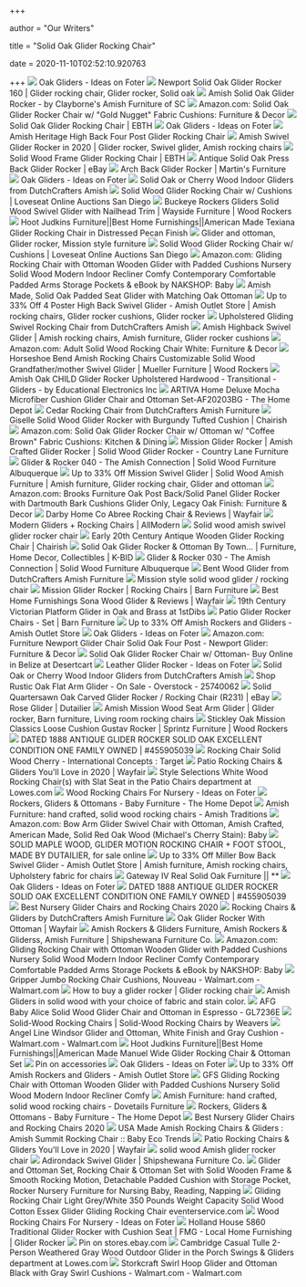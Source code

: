 +++
        
author = "Our Writers"
        
title = "Solid Oak Glider Rocking Chair"
        
date = 2020-11-10T02:52:10.920763
        
+++
[ ![](https://foter.com/photos/379/oak-gliders.jpg?s=ts3)](https://foter.com/photos/379/oak-gliders.jpg?s=ts3) Oak Gliders - Ideas on Foter
[ ![](https://i.pinimg.com/originals/fe/82/13/fe821346353aa7461775166322b25ee3.jpg)](https://i.pinimg.com/originals/fe/82/13/fe821346353aa7461775166322b25ee3.jpg) Newport Solid Oak Glider Rocker 160 | Glider rocking chair, Glider rocker, Solid  oak
[ ![](http://www.claybornesamishfurniture.com/assets/images/oak_glider.jpg)](http://www.claybornesamishfurniture.com/assets/images/oak_glider.jpg) Amish Solid Oak Glider Rocker - by Clayborne's Amish Furniture of SC
[ ![](https://images-na.ssl-images-amazon.com/images/I/A1y4lL0wphL._AC_SL1500_.jpg)](https://images-na.ssl-images-amazon.com/images/I/A1y4lL0wphL._AC_SL1500_.jpg) Amazon.com: Solid Oak Glider Rocker Chair w/ "Gold Nugget" Fabric Cushions:  Furniture & Decor
[ ![](https://ebth-com-production.imgix.net/2015/06/08/18/37/19/236/IMG_1698.JPG?ixlib=rb-3.1.0&w=880&h=880&fit=crop&crop=&auto=format)](https://ebth-com-production.imgix.net/2015/06/08/18/37/19/236/IMG_1698.JPG?ixlib=rb-3.1.0&w=880&h=880&fit=crop&crop=&auto=format) Solid Oak Glider Rocking Chair | EBTH
[ ![](https://foter.com/photos/379/oak-gliders-3.jpg?s=ts3)](https://foter.com/photos/379/oak-gliders-3.jpg?s=ts3) Oak Gliders - Ideas on Foter
[ ![](http://www.mennonite-furniture-studios.com/images/image_thumb_large/O3890GU-High-Back-Four-Post-Glider-Large.jpg)](http://www.mennonite-furniture-studios.com/images/image_thumb_large/O3890GU-High-Back-Four-Post-Glider-Large.jpg) Amish Heritage High Back Four Post Glider Rocking Chair
[ ![](https://i.pinimg.com/474x/de/0e/bb/de0ebb4dd656ec4f3fc3752b2c39478e.jpg)](https://i.pinimg.com/474x/de/0e/bb/de0ebb4dd656ec4f3fc3752b2c39478e.jpg) Amish Swivel Glider Rocker in 2020 | Glider rocker, Swivel glider, Amish rocking  chairs
[ ![](https://ebth-com-production.imgix.net/2017/11/30/19/12/23/ee1faf61-cc0e-4624-a3a9-278aeceaf4c0/IMG_6319.jpg?ixlib=rb-3.1.0&w=880&h=880&fit=crop&crop=&auto=format)](https://ebth-com-production.imgix.net/2017/11/30/19/12/23/ee1faf61-cc0e-4624-a3a9-278aeceaf4c0/IMG_6319.jpg?ixlib=rb-3.1.0&w=880&h=880&fit=crop&crop=&auto=format) Solid Wood Frame Glider Rocking Chair | EBTH
[ ![](https://i.ebayimg.com/images/g/RyUAAOSwHfxdzsy8/s-l400.jpg)](https://i.ebayimg.com/images/g/RyUAAOSwHfxdzsy8/s-l400.jpg) Antique Solid Oak Press Back Glider Rocker | eBay
[ ![](https://www.martinsfurniture.us/wp-content/uploads/2018/04/Archback-Glider-Rocker.jpg)](https://www.martinsfurniture.us/wp-content/uploads/2018/04/Archback-Glider-Rocker.jpg) Arch Back Glider Rocker | Martin's Furniture
[ ![](https://foter.com/photos/379/antique-oak-glider-rocker-circa-1878-3.jpg?s=pi)](https://foter.com/photos/379/antique-oak-glider-rocker-circa-1878-3.jpg?s=pi) Oak Gliders - Ideas on Foter
[ ![](https://s3.dutchcrafters.com/product-images/pid_3519-Amish-Daisy-Glider-with-Optional-Ottoman-10.jpg)](https://s3.dutchcrafters.com/product-images/pid_3519-Amish-Daisy-Glider-with-Optional-Ottoman-10.jpg) Solid Oak or Cherry Wood Indoor Gliders from DutchCrafters Amish
[ ![](https://cdn.filestackcontent.com/eQ9uYQVStODK2nIGAok9)](https://cdn.filestackcontent.com/eQ9uYQVStODK2nIGAok9) Solid Wood Glider Rocking Chair w/ Cushions | Loveseat Online Auctions San  Diego
[ ![](https://imageresizer.furnituredealer.net/img/remote/images.furnituredealer.net/img/products%2Fbuckeye_rockers%2Fcolor%2Fgliders%20br_spg-47-b1.jpg?width=1024&height=768&scale=both&trim.threshold=50&trim.percentpadding=10)](https://imageresizer.furnituredealer.net/img/remote/images.furnituredealer.net/img/products%2Fbuckeye_rockers%2Fcolor%2Fgliders%20br_spg-47-b1.jpg?width=1024&height=768&scale=both&trim.threshold=50&trim.percentpadding=10) Buckeye Rockers Gliders Solid Wood Swivel Glider with Nailhead Trim |  Wayside Furniture | Wood Rockers
[ ![](https://www.hootjudkins.com/pub/media/catalog/product/cache/2b756822d2ce356bb04bb838d877d45a/B/S/BSTC8117DP_1.jpg)](https://www.hootjudkins.com/pub/media/catalog/product/cache/2b756822d2ce356bb04bb838d877d45a/B/S/BSTC8117DP_1.jpg) Hoot Judkins Furniture||Best Home Furnishings||American Made Texiana Glider  Rocking Chair in Distressed Pecan Finish
[ ![](https://i.pinimg.com/originals/af/bb/b0/afbbb0dcfd9f12fc968e3d47529f8809.jpg)](https://i.pinimg.com/originals/af/bb/b0/afbbb0dcfd9f12fc968e3d47529f8809.jpg) Glider and ottoman, Glider rocker, Mission style furniture
[ ![](https://cdn.filestackcontent.com/RpRp9OBISCK35teyKslL)](https://cdn.filestackcontent.com/RpRp9OBISCK35teyKslL) Solid Wood Glider Rocking Chair w/ Cushions | Loveseat Online Auctions San  Diego
[ ![](https://images-na.ssl-images-amazon.com/images/I/51XiSYj9vTL._SX425_.jpg)](https://images-na.ssl-images-amazon.com/images/I/51XiSYj9vTL._SX425_.jpg) Amazon.com: Gliding Rocking Chair with Ottoman Wooden Glider with Padded  Cushions Nursery Solid Wood Modern Indoor Recliner Comfy Contemporary  Comfortable Padded Arms Storage Pockets & eBook by NAKSHOP: Baby
[ ![](http://www.claybornesamishfurniture.com/assets/images/Padded_Glider.JPG)](http://www.claybornesamishfurniture.com/assets/images/Padded_Glider.JPG) Amish Made, Solid Oak Padded Seat Glider with Matching Oak Ottoman
[ ![](https://i.pinimg.com/originals/ae/02/0d/ae020d09cd8c9f8ced4be657ff3f514f.jpg)](https://i.pinimg.com/originals/ae/02/0d/ae020d09cd8c9f8ced4be657ff3f514f.jpg) Up to 33% Off 4 Poster High Back Swivel Glider - Amish Outlet Store | Amish rocking  chairs, Glider rocker cushions, Glider rocker
[ ![](https://s3.dutchcrafters.com/product-images/pid_2237-Amish-Four-Post-Gliding-Swivel-Rocker-With-Optional-Ottoman-5.jpg)](https://s3.dutchcrafters.com/product-images/pid_2237-Amish-Four-Post-Gliding-Swivel-Rocker-With-Optional-Ottoman-5.jpg) Upholstered Gliding Swivel Rocking Chair from DutchCrafters Amish
[ ![](https://i.pinimg.com/564x/cb/e0/f0/cbe0f02f33cdbd899eab74bdc0af704a.jpg)](https://i.pinimg.com/564x/cb/e0/f0/cbe0f02f33cdbd899eab74bdc0af704a.jpg) Amish Highback Swivel Glider | Amish rocking chairs, Amish furniture, Glider  rocker cushions
[ ![](https://images-na.ssl-images-amazon.com/images/I/41EQvhNH-jL._AC_.jpg)](https://images-na.ssl-images-amazon.com/images/I/41EQvhNH-jL._AC_.jpg) Amazon.com: Adult Solid Wood Rocking Chair White: Furniture & Decor
[ ![](https://imageresizer.furnituredealer.net/img/remote/images.furnituredealer.net/img/products%2Fhorseshoe_bend%2Fcolor%2Fgrand-282563733_1406-b1.jpg?w=300&h=300&trim.threshold=80)](https://imageresizer.furnituredealer.net/img/remote/images.furnituredealer.net/img/products%2Fhorseshoe_bend%2Fcolor%2Fgrand-282563733_1406-b1.jpg?w=300&h=300&trim.threshold=80) Horseshoe Bend Amish Rocking Chairs Customizable Solid Wood  Grandfather/mother Swivel Glider | Mueller Furniture | Wood Rockers
[ ![](https://st.hzcdn.com/simgs/8fb17a2a09caf9c6_4-8527/home-design.jpg)](https://st.hzcdn.com/simgs/8fb17a2a09caf9c6_4-8527/home-design.jpg) Amish Oak CHILD Glider Rocker Upholstered Hardwood - Transitional - Gliders  - by Educational Electronics Inc
[ ![](https://images.homedepot-static.com/productImages/ab6c511a-1b16-4aef-abb9-75dd8b3b02f7/svn/cherry-hardwood-artiva-rockers-gliders-ottomans-af20203bg-64_600.jpg)](https://images.homedepot-static.com/productImages/ab6c511a-1b16-4aef-abb9-75dd8b3b02f7/svn/cherry-hardwood-artiva-rockers-gliders-ottomans-af20203bg-64_600.jpg) ARTIVA Home Deluxe Mocha Microfiber Cushion Glider Chair and Ottoman  Set-AF20203BG - The Home Depot
[ ![](https://s3.dutchcrafters.com/product-images/600-600/pid_46069-Contoured-Rocking-Chair--760.jpg)](https://s3.dutchcrafters.com/product-images/600-600/pid_46069-Contoured-Rocking-Chair--760.jpg) Cedar Rocking Chair from DutchCrafters Amish Furniture
[ ![](https://chairish-prod.freetls.fastly.net/image/product/sized/73d74265-2ee2-4dab-9823-a7c15d442290/giselle-solid-wood-glider-rocker-with-burgundy-tufted-cushion-9555?aspect=fit&height=1600&width=1600)](https://chairish-prod.freetls.fastly.net/image/product/sized/73d74265-2ee2-4dab-9823-a7c15d442290/giselle-solid-wood-glider-rocker-with-burgundy-tufted-cushion-9555?aspect=fit&height=1600&width=1600) Giselle Solid Wood Glider Rocker with Burgundy Tufted Cushion | Chairish
[ ![](https://images-na.ssl-images-amazon.com/images/I/81e873al9QL._AC_SL1500_.jpg)](https://images-na.ssl-images-amazon.com/images/I/81e873al9QL._AC_SL1500_.jpg) Amazon.com: Solid Oak Glider Rocker Chair w/ Ottoman w/ "Coffee Brown"  Fabric Cushions: Kitchen & Dining
[ ![](https://www.countrylanefurniture.com/image/cache/catalog/products/142-MG240-Mission-Glider-Rocker-800x800.jpg)](https://www.countrylanefurniture.com/image/cache/catalog/products/142-MG240-Mission-Glider-Rocker-800x800.jpg) Mission Glider Rocker | Amish Crafted Glider Rocker | Solid Wood Glider  Rocker - Country Lane Furniture
[ ![](https://www.amishnm.com/wp-content/uploads/2016/08/quarter-sawn-oak_leather_mission_glider_ottoman_7215-640x440.jpg)](https://www.amishnm.com/wp-content/uploads/2016/08/quarter-sawn-oak_leather_mission_glider_ottoman_7215-640x440.jpg) Glider & Rocker 040 - The Amish Connection | Solid Wood Furniture  Albuquerque
[ ![](https://i.pinimg.com/originals/82/db/76/82db763632613d4f18638cf4866e94a6.jpg)](https://i.pinimg.com/originals/82/db/76/82db763632613d4f18638cf4866e94a6.jpg) Up to 33% Off Mission Swivel Glider | Solid Wood Amish Furniture | Amish  furniture, Glider rocking chair, Glider and ottoman
[ ![](https://images-na.ssl-images-amazon.com/images/I/71AU8ZbCKPL._AC_SL1500_.jpg)](https://images-na.ssl-images-amazon.com/images/I/71AU8ZbCKPL._AC_SL1500_.jpg) Amazon.com: Brooks Furniture Oak Post Back/Solid Panel Glider Rocker with  Dartmouth Bark Cushions Glider Only, Legacy Oak Finish: Furniture & Decor
[ ![](https://secure.img1-fg.wfcdn.com/im/49785672/compr-r85/6911/69119961/abree-rocking-chair.jpg)](https://secure.img1-fg.wfcdn.com/im/49785672/compr-r85/6911/69119961/abree-rocking-chair.jpg) Darby Home Co Abree Rocking Chair & Reviews | Wayfair
[ ![](https://secure.img1-fg.wfcdn.com/im/30994628/compr-r85/6184/61842382/default_name.png)](https://secure.img1-fg.wfcdn.com/im/30994628/compr-r85/6184/61842382/default_name.png) Modern Gliders + Rocking Chairs | AllModern
[ ![](https://legacyfurniture.net/pub/media/catalog/product/cache/acdb264838bf34ed2dea1bc04b35aed6/2/1/21406--swivel-glider-rocker-oak_fw_8.jpg)](https://legacyfurniture.net/pub/media/catalog/product/cache/acdb264838bf34ed2dea1bc04b35aed6/2/1/21406--swivel-glider-rocker-oak_fw_8.jpg) Solid wood amish swivel glider rocker chair
[ ![](https://chairish-prod.freetls.fastly.net/image/product/master/ba6fcf6d-25a4-468a-bf4c-3b95be1ffa18/early-20th-century-antique-wooden-glider-rocking-chair-4585)](https://chairish-prod.freetls.fastly.net/image/product/master/ba6fcf6d-25a4-468a-bf4c-3b95be1ffa18/early-20th-century-antique-wooden-glider-rocking-chair-4585) Early 20th Century Antique Wooden Glider Rocking Chair | Chairish
[ ![](https://cd5a26cb38e2f692acf4-1755b9e4a9778d68267568d15a55e9ec.ssl.cf2.rackcdn.com/54139e6512/64-1.jpg)](https://cd5a26cb38e2f692acf4-1755b9e4a9778d68267568d15a55e9ec.ssl.cf2.rackcdn.com/54139e6512/64-1.jpg) Solid Oak Glider Rocker & Ottoman By Town... | Furniture, Home Decor,  Collectibles | K-BID
[ ![](https://www.amishnm.com/wp-content/uploads/2016/08/oak_bentwood_rocker_glider_7131-640x440.jpg)](https://www.amishnm.com/wp-content/uploads/2016/08/oak_bentwood_rocker_glider_7131-640x440.jpg) Glider & Rocker 030 - The Amish Connection | Solid Wood Furniture  Albuquerque
[ ![](https://s3.dutchcrafters.com/product-images/600-600/pid_50557-Amish-Bent-Wood-Glider--116.jpg)](https://s3.dutchcrafters.com/product-images/600-600/pid_50557-Amish-Bent-Wood-Glider--116.jpg) Bent Wood Glider from DutchCrafters Amish Furniture
[ ![](https://legacyfurniture.net/pub/media/catalog/product/cache/acdb264838bf34ed2dea1bc04b35aed6/m/g/mg240_2_cp_6.jpg)](https://legacyfurniture.net/pub/media/catalog/product/cache/acdb264838bf34ed2dea1bc04b35aed6/m/g/mg240_2_cp_6.jpg) Mission style solid wood glider / rocking chair
[ ![](https://www.barnfurnituremart.com/images/D/RCMI7021_600.jpg)](https://www.barnfurnituremart.com/images/D/RCMI7021_600.jpg) Mission Glider Rocker | Rocking Chairs | Barn Furniture
[ ![](https://secure.img1-fg.wfcdn.com/im/99952274/compr-r85/8577/85770568/sona-wood-glider.jpg)](https://secure.img1-fg.wfcdn.com/im/99952274/compr-r85/8577/85770568/sona-wood-glider.jpg) Best Home Furnishings Sona Wood Glider & Reviews | Wayfair
[ ![](https://a.1stdibscdn.com/archivesE/upload/f_9443/f_3730652/antique_wood_rocking_chair_8_l.jpg)](https://a.1stdibscdn.com/archivesE/upload/f_9443/f_3730652/antique_wood_rocking_chair_8_l.jpg) 19th Century Victorian Platform Glider in Oak and Brass at 1stDibs
[ ![](https://www.barnfurnituremart.com/images/D/DRJESTXLASSG_600.jpg)](https://www.barnfurnituremart.com/images/D/DRJESTXLASSG_600.jpg) Patio Glider Rocker Chairs - Set | Barn Furniture
[ ![](https://www.amishoutletstore.com/content/uploads/2018/11/6.-Rocker-or-Glider.jpg)](https://www.amishoutletstore.com/content/uploads/2018/11/6.-Rocker-or-Glider.jpg) Up to 33% Off Amish Rockers and Gliders - Amish Outlet Store
[ ![](https://foter.com/photos/285/newport-low-back-solid-oak-glider-rocker-210.jpg?s=pi)](https://foter.com/photos/285/newport-low-back-solid-oak-glider-rocker-210.jpg?s=pi) Oak Gliders - Ideas on Foter
[ ![](https://images-na.ssl-images-amazon.com/images/I/61Bvlpv%2BI3L.__AC_QL70_ML2_.gif)](https://images-na.ssl-images-amazon.com/images/I/61Bvlpv%2BI3L.__AC_QL70_ML2_.gif) Amazon.com: Furniture Newport Glider Chair Solid Oak Four Post - Newport  Glider: Furniture & Decor
[ ![](https://images-na.ssl-images-amazon.com/images/I/51X2oeGyDML.jpg)](https://images-na.ssl-images-amazon.com/images/I/51X2oeGyDML.jpg) Solid Oak Glider Rocker Chair w/ Ottoman- Buy Online in Belize at Desertcart
[ ![](https://foter.com/photos/329/leather-glider-rocker.jpg?s=pi)](https://foter.com/photos/329/leather-glider-rocker.jpg?s=pi) Leather Glider Rocker - Ideas on Foter
[ ![](https://i.ytimg.com/vi/BNQYvzJVUX0/hqdefault.jpg)](https://i.ytimg.com/vi/BNQYvzJVUX0/hqdefault.jpg) Solid Oak or Cherry Wood Indoor Gliders from DutchCrafters Amish
[ ![](https://ak1.ostkcdn.com/images/products/25740062/Rustic-Oak-Flat-Arm-Glider-492b9526-4027-4ffd-91c2-cc66568068fe.jpg)](https://ak1.ostkcdn.com/images/products/25740062/Rustic-Oak-Flat-Arm-Glider-492b9526-4027-4ffd-91c2-cc66568068fe.jpg) Shop Rustic Oak Flat Arm Glider - On Sale - Overstock - 25740062
[ ![](https://i.ebayimg.com/images/g/BpAAAOSwTuJYonJ5/s-l300.jpg)](https://i.ebayimg.com/images/g/BpAAAOSwTuJYonJ5/s-l300.jpg) Solid Quartersawn Oak Carved Glider Rocker / Rocking Chair (R231) | eBay
[ ![](https://www.dutailier.com/media/catalog/product/cache/15cc4b1f2fa5ed4ce88daa3fad1982ec/8/2/827-615-100-03-3128.png)](https://www.dutailier.com/media/catalog/product/cache/15cc4b1f2fa5ed4ce88daa3fad1982ec/8/2/827-615-100-03-3128.png) Rose Glider | Dutailier
[ ![](https://i.pinimg.com/originals/41/8a/1d/418a1dbc2899e5260bd31311a6194d7d.jpg)](https://i.pinimg.com/originals/41/8a/1d/418a1dbc2899e5260bd31311a6194d7d.jpg) Amish Mission Wood Seat Arm Glider | Glider rocker, Barn furniture, Living  room rocking chairs
[ ![](https://imageresizer.furnituredealer.net/img/remote/images.furnituredealer.net/img/products%2Fstickley%2Fcolor%2Fitems%20for%20truck%20sale_89-1324-r-lc-b.jpg?width=878&height=600&scale=both&trim.threshold=80)](https://imageresizer.furnituredealer.net/img/remote/images.furnituredealer.net/img/products%2Fstickley%2Fcolor%2Fitems%20for%20truck%20sale_89-1324-r-lc-b.jpg?width=878&height=600&scale=both&trim.threshold=80) Stickley Oak Mission Classics Loose Cushion Gustav Rocker | Sprintz  Furniture | Wood Rockers
[ ![](https://thumbs.worthpoint.com/zoom/images2/1/0613/13/dated-1888-antique-glider-rocker_1_5962f2068880bf9512969cb3c5b18874.jpg)](https://thumbs.worthpoint.com/zoom/images2/1/0613/13/dated-1888-antique-glider-rocker_1_5962f2068880bf9512969cb3c5b18874.jpg) DATED 1888 ANTIQUE GLIDER ROCKER SOLID OAK EXCELLENT CONDITION ONE FAMILY  OWNED | #455905039
[ ![](https://target.scene7.com/is/image/Target/GUEST_086a7179-f886-4989-9c25-2de377d524c7?wid=488&hei=488&fmt=pjpeg)](https://target.scene7.com/is/image/Target/GUEST_086a7179-f886-4989-9c25-2de377d524c7?wid=488&hei=488&fmt=pjpeg) Rocking Chair Solid Wood Cherry - International Concepts : Target
[ ![](https://secure.img1-fg.wfcdn.com/im/14719575/resize-h600-w600%5Ecompr-r85/7433/74339301/Patio+Rocking+Chairs+%26+Gliders.jpg)](https://secure.img1-fg.wfcdn.com/im/14719575/resize-h600-w600%5Ecompr-r85/7433/74339301/Patio+Rocking+Chairs+%26+Gliders.jpg) Patio Rocking Chairs & Gliders You'll Love in 2020 | Wayfair
[ ![](http://mobileimages.lowes.com/product/converted/695390/6953905470024.jpg?size=pdhi)](http://mobileimages.lowes.com/product/converted/695390/6953905470024.jpg?size=pdhi) Style Selections White Wood Rocking Chair(s) with Slat Seat in the Patio  Chairs department at Lowes.com
[ ![](https://foter.com/photos/266/wood-rocking-chairs-for-nursery-13.jpg?s=pi)](https://foter.com/photos/266/wood-rocking-chairs-for-nursery-13.jpg?s=pi) Wood Rocking Chairs For Nursery - Ideas on Foter
[ ![](https://images.homedepot-static.com/productImages/ad128763-b5de-4536-bf75-aa6b8d6e418f/svn/natural-belle-isle-furniture-rockers-gliders-ottomans-cag41-0b05-64_1000.jpg)](https://images.homedepot-static.com/productImages/ad128763-b5de-4536-bf75-aa6b8d6e418f/svn/natural-belle-isle-furniture-rockers-gliders-ottomans-cag41-0b05-64_1000.jpg) Rockers, Gliders & Ottomans - Baby Furniture - The Home Depot
[ ![](https://www.amishtraditionsfurniture.com/uploads/3/0/6/3/30631565/1162992_orig.jpg)](https://www.amishtraditionsfurniture.com/uploads/3/0/6/3/30631565/1162992_orig.jpg) Amish Furniture: hand crafted, solid wood rocking chairs - Amish Traditions
[ ![](https://images-na.ssl-images-amazon.com/images/I/6115NWZ0ztL._SX355_.jpg)](https://images-na.ssl-images-amazon.com/images/I/6115NWZ0ztL._SX355_.jpg) Amazon.com: Bow Arm Glider Swivel Chair with Ottoman, Amish Crafted,  American Made, Solid Red Oak Wood (Michael's Cherry Stain): Baby
[ ![](https://i.ebayimg.com/images/g/g60AAOSwZWpeoy7v/s-l1600.jpg)](https://i.ebayimg.com/images/g/g60AAOSwZWpeoy7v/s-l1600.jpg) SOLID MAPLE WOOD, GLIDER MOTION ROCKING CHAIR + FOOT STOOL, MADE BY  DUTAILIER, for sale online
[ ![](https://i.pinimg.com/originals/b1/1e/0a/b11e0aa8c7c974bb29124442c1e92050.jpg)](https://i.pinimg.com/originals/b1/1e/0a/b11e0aa8c7c974bb29124442c1e92050.jpg) Up to 33% Off Miller Bow Back Swivel Glider - Amish Outlet Store | Amish  furniture, Amish rocking chairs, Upholstery fabric for chairs
[ ![](https://realsolidoak.com/images/products2/familyrmimages/FR-GreyTradGliderRocker1a.jpg)](https://realsolidoak.com/images/products2/familyrmimages/FR-GreyTradGliderRocker1a.jpg) Gateway IV Real Solid Oak Furniture || **
[ ![](https://foter.com/photos/244/oak-rocker-glider.jpg?s=pi)](https://foter.com/photos/244/oak-rocker-glider.jpg?s=pi) Oak Gliders - Ideas on Foter
[ ![](https://thumbs.worthpoint.com/zoom/images4/1/0613/13/dated-1888-antique-glider-rocker_1_5962f2068880bf9512969cb3c5b18874.jpg)](https://thumbs.worthpoint.com/zoom/images4/1/0613/13/dated-1888-antique-glider-rocker_1_5962f2068880bf9512969cb3c5b18874.jpg) DATED 1888 ANTIQUE GLIDER ROCKER SOLID OAK EXCELLENT CONDITION ONE FAMILY  OWNED | #455905039
[ ![](https://images.agoramedia.com/wte3.0/gcms/Naomi-Home-Brisbane-Glider-Ottoman-Set-Cream-Finish-Espresso.jpg)](https://images.agoramedia.com/wte3.0/gcms/Naomi-Home-Brisbane-Glider-Ottoman-Set-Cream-Finish-Espresso.jpg) Best Nursery Glider Chairs and Rocking Chairs 2020
[ ![](https://www.dutchcrafters.com/uploads/image/20170411091917373124.jpg)](https://www.dutchcrafters.com/uploads/image/20170411091917373124.jpg) Rocking Chairs & Gliders by DutchCrafters Amish Furniture
[ ![](https://secure.img1-fg.wfcdn.com/im/39530614/resize-h600-w600%5Ecompr-r85/3144/31448773/Griffin+Glider+and+Ottoman.jpg)](https://secure.img1-fg.wfcdn.com/im/39530614/resize-h600-w600%5Ecompr-r85/3144/31448773/Griffin+Glider+and+Ottoman.jpg) Oak Glider Rocker With Ottoman | Wayfair
[ ![](https://www.shipshewanafurniture.com/images/bow-arm-slat-glider-and-ottoman.jpg)](https://www.shipshewanafurniture.com/images/bow-arm-slat-glider-and-ottoman.jpg) Amish Rockers & Gliders Furniture, Amish Rockers & Gliderss, Amish Furniture  | Shipshewana Furniture Co.
[ ![](https://images-na.ssl-images-amazon.com/images/I/61mLfEF%2BXIL._SX425_.jpg)](https://images-na.ssl-images-amazon.com/images/I/61mLfEF%2BXIL._SX425_.jpg) Amazon.com: Gliding Rocking Chair with Ottoman Wooden Glider with Padded  Cushions Nursery Solid Wood Modern Indoor Recliner Comfy Contemporary  Comfortable Padded Arms Storage Pockets & eBook by NAKSHOP: Baby
[ ![](https://i5.walmartimages.com/asr/82d436bd-319c-44f5-ba06-4b87ab1999ab_1.ad12a99f16de8b04c182cfa9775c8946.jpeg)](https://i5.walmartimages.com/asr/82d436bd-319c-44f5-ba06-4b87ab1999ab_1.ad12a99f16de8b04c182cfa9775c8946.jpeg) Gripper Jumbo Rocking Chair Cushions, Nouveau - Walmart.com - Walmart.com
[ ![](http://molotilo.com/wp-content/uploads/2016/08/glider-chair.jpg)](http://molotilo.com/wp-content/uploads/2016/08/glider-chair.jpg) How to buy a glider rocker | Glider rocking chair
[ ![](https://www.onlineamishfurniture.com/pub/media/catalog/category/171_wottoman_6.jpg)](https://www.onlineamishfurniture.com/pub/media/catalog/category/171_wottoman_6.jpg) Amish Gliders in solid wood with your choice of fabric and stain color.
[ ![](https://media.cymaxstores.com/Images/4742/2014176-2-L.jpg)](https://media.cymaxstores.com/Images/4742/2014176-2-L.jpg) AFG Baby Alice Solid Wood Glider Chair and Ottoman in Espresso - GL7236E
[ ![](https://www.weaverfurnituresales.com/wp-content/uploads/2019/06/barrington-glider-and-ottoman-300x272.jpg)](https://www.weaverfurnituresales.com/wp-content/uploads/2019/06/barrington-glider-and-ottoman-300x272.jpg) Solid-Wood Rocking Chairs | Solid-Wood Rocking Chairs by Weavers
[ ![](https://i5.walmartimages.com/asr/efdb7be3-cc2a-4839-904c-6796ab243a1a_1.5867b22cbdf1e452c8a09a4856065be9.jpeg?odnWidth=612&odnHeight=612&odnBg=ffffff)](https://i5.walmartimages.com/asr/efdb7be3-cc2a-4839-904c-6796ab243a1a_1.5867b22cbdf1e452c8a09a4856065be9.jpeg?odnWidth=612&odnHeight=612&odnBg=ffffff) Angel Line Windsor Glider and Ottoman, White Finish and Gray Cushion -  Walmart.com - Walmart.com
[ ![](https://www.hootjudkins.com/pub/media/catalog/product/cache/2b756822d2ce356bb04bb838d877d45a/b/s/bstc4050c0050gp.jpg)](https://www.hootjudkins.com/pub/media/catalog/product/cache/2b756822d2ce356bb04bb838d877d45a/b/s/bstc4050c0050gp.jpg) Hoot Judkins Furniture||Best Home Furnishings||American Made Manuel Wide Glider  Rocking Chair & Ottoman Set
[ ![](https://i.pinimg.com/originals/57/67/1d/57671de00adb3c17721bfb2687887c07.jpg)](https://i.pinimg.com/originals/57/67/1d/57671de00adb3c17721bfb2687887c07.jpg) Pin on accessories
[ ![](https://foter.com/photos/379/oak-gliders-4.jpg?s=pi)](https://foter.com/photos/379/oak-gliders-4.jpg?s=pi) Oak Gliders - Ideas on Foter
[ ![](https://www.amishoutletstore.com/content/uploads/2017/11/L2652-1-220x179.jpg)](https://www.amishoutletstore.com/content/uploads/2017/11/L2652-1-220x179.jpg) Up to 33% Off Amish Rockers and Gliders - Amish Outlet Store
[ ![](https://c.shld.net/rpx/i/s/pi/mp/10160405/prod_9395670332?src=http%3A%2F%2Flyimage.club%2Fimages%2FimageA%2FALVB075VWG7K7.jpg&d=cc1ce9f25a322852c2d3ab8970d461c387726b15&?hei=64&wid=64&qlt=50)](https://c.shld.net/rpx/i/s/pi/mp/10160405/prod_9395670332?src=http%3A%2F%2Flyimage.club%2Fimages%2FimageA%2FALVB075VWG7K7.jpg&d=cc1ce9f25a322852c2d3ab8970d461c387726b15&?hei=64&wid=64&qlt=50) GFS Gliding Rocking Chair with Ottoman Wooden Glider with Padded Cushions Nursery  Solid Wood Modern Indoor Recliner Comfy
[ ![](https://www.dovetailsfurniture.com/uploads/3/0/6/3/30631565/pid-50558-amish-bent-wood-gliderclone-126_orig.jpg)](https://www.dovetailsfurniture.com/uploads/3/0/6/3/30631565/pid-50558-amish-bent-wood-gliderclone-126_orig.jpg) Amish Furniture: hand crafted, solid wood rocking chairs - Dovetails  Furniture
[ ![](https://images.homedepot-static.com/productImages/fcdbed8a-f70a-4b89-9d8b-0f1819fee26b/svn/camouflage-fabric-artiva-rockers-gliders-ottomans-af20201ca-64_400.jpg)](https://images.homedepot-static.com/productImages/fcdbed8a-f70a-4b89-9d8b-0f1819fee26b/svn/camouflage-fabric-artiva-rockers-gliders-ottomans-af20201ca-64_400.jpg) Rockers, Gliders & Ottomans - Baby Furniture - The Home Depot
[ ![](https://images.agoramedia.com/wte3.0/gcms/storkcraft-tuscany-espresso-glider-and-ottoman-gray.jpg)](https://images.agoramedia.com/wte3.0/gcms/storkcraft-tuscany-espresso-glider-and-ottoman-gray.jpg) Best Nursery Glider Chairs and Rocking Chairs 2020
[ ![](https://www.babyecotrends.com/item_images/Made.in.America.Amish.Summit.Rocking.Chair.Wooden.Seat.Solid.Wood.750i.jpg)](https://www.babyecotrends.com/item_images/Made.in.America.Amish.Summit.Rocking.Chair.Wooden.Seat.Solid.Wood.750i.jpg) USA Made Amish Rocking Chairs & Gliders : Amish Summit Rocking Chair ::  Baby Eco Trends
[ ![](https://secure.img1-fg.wfcdn.com/im/06300718/compr-r85/4815/48159647/default.jpg)](https://secure.img1-fg.wfcdn.com/im/06300718/compr-r85/4815/48159647/default.jpg) Patio Rocking Chairs & Gliders You'll Love in 2020 | Wayfair
[ ![](https://legacyfurniture.net/pub/media/catalog/product/cache/acdb264838bf34ed2dea1bc04b35aed6/g/l/glider-rocker01_81.jpg)](https://legacyfurniture.net/pub/media/catalog/product/cache/acdb264838bf34ed2dea1bc04b35aed6/g/l/glider-rocker01_81.jpg) solid wood Amish glider rocker chair
[ ![](https://www.shipshewanafurniture.com/images/RHHASG22P-B.jpg)](https://www.shipshewanafurniture.com/images/RHHASG22P-B.jpg) Adirondack Swivel Glider | Shipshewana Furniture Co.
[ ![](https://assets.costway.com/media/catalog/product/cache/1/image/9df78eab33525d08d6e5fb8d27136e95/2/_/2_398_2.jpg)](https://assets.costway.com/media/catalog/product/cache/1/image/9df78eab33525d08d6e5fb8d27136e95/2/_/2_398_2.jpg) Glider and Ottoman Set, Rocking Chair & Ottoman Set with Solid Wooden Frame  & Smooth Rocking Motion, Detachable Padded Cushion with Storage Pocket, Rocker  Nursery Furniture for Nursing Baby, Reading, Napping
[ ![](https://secure.img1-fg.wfcdn.com/im/29821978/compr-r85/9543/95432421/essex-glider-and-ottoman.jpg)](https://secure.img1-fg.wfcdn.com/im/29821978/compr-r85/9543/95432421/essex-glider-and-ottoman.jpg) Gliding Rocking Chair Light Grey/White 350 Pounds Weight Capacity Solid Wood  Cotton Essex Glider Gliding Rocking Chair eventerservice.com
[ ![](https://foter.com/photos/266/wood-rocking-chairs-for-nursery-10.jpg?s=pi)](https://foter.com/photos/266/wood-rocking-chairs-for-nursery-10.jpg?s=pi) Wood Rocking Chairs For Nursery - Ideas on Foter
[ ![](https://images.furnituredealer.net/img/products%2Fholland_house%2Fcolor%2F5860%20hh_5860gr-b.jpg)](https://images.furnituredealer.net/img/products%2Fholland_house%2Fcolor%2F5860%20hh_5860gr-b.jpg) Holland House 5860 Traditional Glider Rocker with Cushion Seat | FMG -  Local Home Furnishing | Glider Rocker
[ ![](https://i.pinimg.com/originals/bd/91/fe/bd91fe3deea9bb4aedafbfa2655c0e7d.jpg)](https://i.pinimg.com/originals/bd/91/fe/bd91fe3deea9bb4aedafbfa2655c0e7d.jpg) Pin on stores.ebay.com
[ ![](http://mobileimages.lowes.com/product/converted/100176/1001760530.jpg)](http://mobileimages.lowes.com/product/converted/100176/1001760530.jpg) Cambridge Casual Tulle 2-Person Weathered Gray Wood Outdoor Glider in the  Porch Swings & Gliders department at Lowes.com
[ ![](https://i5.walmartimages.com/asr/7e431bdc-9cdb-488b-9a46-3c2112665d47_2.76f296e5651e3daa2934fd2883be35d9.jpeg)](https://i5.walmartimages.com/asr/7e431bdc-9cdb-488b-9a46-3c2112665d47_2.76f296e5651e3daa2934fd2883be35d9.jpeg) Storkcraft Swirl Hoop Glider and Ottoman Black with Gray Swirl Cushions -  Walmart.com - Walmart.com

